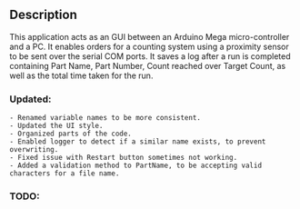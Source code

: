 ## Description

This application acts as an GUI between an Arduino Mega micro-controller and a PC.  It enables orders for a counting system using a 
proximity sensor to be sent over the serial COM ports. It saves a log after a run is completed containing Part Name, Part Number, Count 
reached over Target Count, as well as the total time taken for the run.

### Updated:
	- Renamed variable names to be more consistent.
	- Updated the UI style.
	- Organized parts of the code.
	- Enabled logger to detect if a similar name exists, to prevent overwriting.
	- Fixed issue with Restart button sometimes not working.
	- Added a validation method to PartName, to be accepting valid characters for a file name.
	
### TODO:
